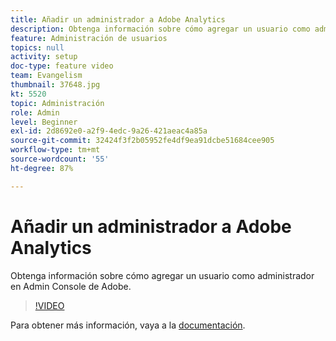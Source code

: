 ```yaml
---
title: Añadir un administrador a Adobe Analytics
description: Obtenga información sobre cómo agregar un usuario como administrador en Admin Console de Adobe.
feature: Administración de usuarios
topics: null
activity: setup
doc-type: feature video
team: Evangelism
thumbnail: 37648.jpg
kt: 5520
topic: Administración
role: Admin
level: Beginner
exl-id: 2d8692e0-a2f9-4edc-9a26-421aeac4a85a
source-git-commit: 32424f3f2b05952fe4df9ea91dcbe51684cee905
workflow-type: tm+mt
source-wordcount: '55'
ht-degree: 87%

---
```


# Añadir un administrador a Adobe Analytics

Obtenga información sobre cómo agregar un usuario como administrador en Admin Console de Adobe.

>[!VIDEO](https://video.tv.adobe.com/v/37648/?quality=12&learn=on)

Para obtener más información, vaya a la [documentación](https://helpx.adobe.com/es/enterprise/using/admin-console.html).
